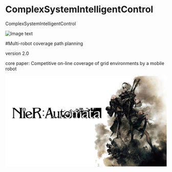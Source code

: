 # ComplexSystemIntelligentControl
ComplexSystemIntelligentControl


![Image text](https://raw.githubusercontent.com/Tesla2fox/ComplexSystemIntelligentControl/master/png/FITEE.png)



#Multi-robot coverage path planning 

version 2.0


core paper:
Competitive on-line coverage of grid environments
by a mobile robot

![Image text](https://raw.githubusercontent.com/Tesla2fox/ComplexSystemIntelligentControl/master/png/0-0.jpg)
